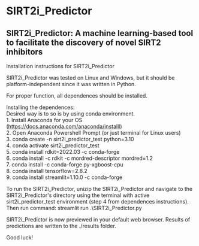 # SIRT2i_Predictor
## SIRT2i_Predictor: A machine learning-based tool to facilitate the discovery of novel SIRT2 inhibitors

Installation instructions for SIRT2i_Predictor

SIRT2i_Predictor was tested on Linux and Windows, but it should be
platform-independent since it was written in Python.

For proper function, all dependences should be installed. 

Installing the dependences: <br />
	Desired way is to so is by using conda environment. <br />
	 1. Install Anaconda for your OS (https://docs.anaconda.com/anaconda/installl) <br />
	 2. Open Anaconda Powershell Prompt (or just terminal for Linux users) <br />
	 3. conda create -n sirt2i_predictor_test python=3.10 <br />
	 4. conda activate sirt2i_predictor_test <br />
	 5. conda install rdkit=2022.03 -c conda-forge <br />
	 6. conda install -c rdkit -c mordred-descriptor mordred=1.2 <br />
	 7. conda install -c conda-forge py-xgboost-cpu <br />
	 8. conda install tensorflow=2.8.2 <br />
	 9. conda install streamlit=1.10.0 -c conda-forge <br />

To run the SIRT2i_Predictor, unizip the SIRT2i_Predictor and navigate to the SIRT2i_Predictor's 
directory using the terminal with active sirt2i_predictor_test environment (step 4 from dependences instructions).
Then run command:
	streamlit run .\SIRT2i_Predictor.py

SIRT2i_Predictor is now previewed in your default web browser.
Results of predictions are written to the ./results folder. 


Good luck!

